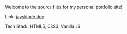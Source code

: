 Welcome to the source files for my personal portfolio site!

Link: [jayshinde.dev](https://jayshinde.dev)

Tech Stack: HTML5, CSS3, Vanilla JS

